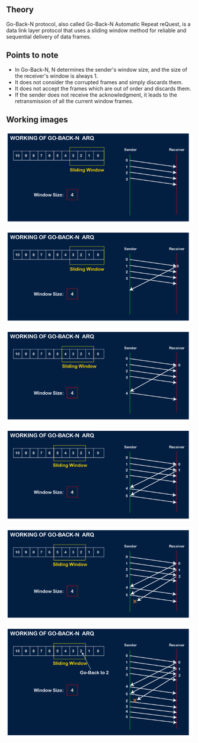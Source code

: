 ## Theory 

Go-Back-N protocol, also called Go-Back-N Automatic Repeat reQuest, is a data link layer protocol that uses a sliding window method for reliable and sequential delivery of data frames. 


## Points to note

- In Go-Back-N, N determines the sender's window size, and the size of the receiver's window is always 1.
- It does not consider the corrupted frames and simply discards them.
- It does not accept the frames which are out of order and discards them.
- If the sender does not receive the acknowledgment, it leads to the retransmission of all the current window frames.

## Working images 

![alt text](image.png)

![alt text](image-1.png)

![alt text](image-2.png)

![alt text](image-3.png)

![alt text](image-4.png)

![alt text](image-5.png)

